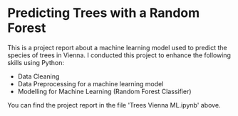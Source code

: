 # Predicting Trees with a Random Forest

This is a project report about a machine learning model used to predict the species of trees in Vienna. I conducted this project to enhance the following skills using Python:
  - Data Cleaning
  - Data Preprocessing for a machine learning model
  - Modelling for Machine Learning (Random Forest Classifier)

You can find the project report in the file 'Trees Vienna ML.ipynb' above.
